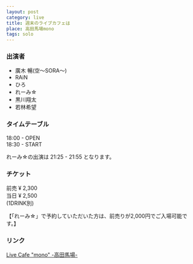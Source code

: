 ```yaml
---
layout: post
category: live
title: 週末のライブカフェは
place: 高田馬場mono
tags: solo
---
```


### 出演者

* 廣木 暢(空～SORA～)
* RAiN
* ひろ
* れーみ&#x2606;
* 黒川翔太
* 若林希望

### タイムテーブル

18:00 - OPEN  
18:30 - START

れーみ&#x2606;の出演は 21:25 - 21:55 となります。

### チケット

前売 &yen; 2,300  
当日 &yen; 2,500  
(1DRINK別)

【「れーみ&#x2606;」で予約していただいた方は、前売りが2,000円でご入場可能です。】

### リンク
<a href="http://www.livescape.net/mono/" target="_blank">Live Cafe "mono" -高田馬場- <i class="fa fa-external-link-square"></i></a>